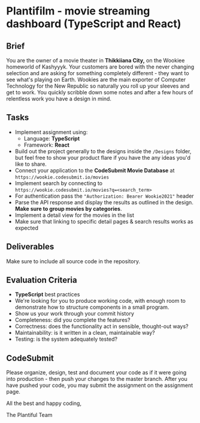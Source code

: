 # Plantifilm - movie streaming dashboard (TypeScript and React)

## Brief

You are the owner of a movie theater in **Thikkiiana City,** on the Wookiee homeworld of Kashyyyk. Your customers are bored with the never changing selection and are asking for something completely different - they want to see what's playing on Earth. Wookies are the main exporter of Computer Technology for the New Republic so naturally you roll up your sleeves and get to work. You quickly scribble down some notes and after a few hours of relentless work you have a design in mind.

## Tasks

- Implement assignment using:
  - Language: **TypeScript**
  - Framework: **React**
- Build out the project generally to the designs inside the `/Designs` folder, but feel free to show your product flare if you have the any ideas you'd like to share.
- Connect your application to the **CodeSubmit Movie Database** at `https://wookie.codesubmit.io/movies`
- Implement search by connecting to `https://wookie.codesubmit.io/movies?q=<search_term>`
- For authentication pass the `"Authorization: Bearer Wookie2021"` header
- Parse the API response and display the results as outlined in the design. **Make sure to group movies by categories**.
- Implement a detail view for the movies in the list
- Make sure that linking to specific detail pages & search results works as expected

## Deliverables

Make sure to include all source code in the repository.

## Evaluation Criteria

- **TypeScript** best practices
- We're looking for you to produce working code, with enough room to demonstrate how to structure components in a small program.
- Show us your work through your commit history
- Completeness: did you complete the features?
- Correctness: does the functionality act in sensible, thought-out ways?
- Maintainability: is it written in a clean, maintainable way?
- Testing: is the system adequately tested?

## CodeSubmit

Please organize, design, test and document your code as if it were
going into production - then push your changes to the master branch. After you have pushed your code, you may submit the assignment on the assignment page.

All the best and happy coding,

The Plantiful Team
